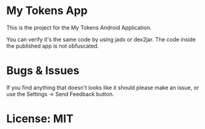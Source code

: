 # My Tokens App

This is the project for the My Tokens Android Application.

You can verify it's the same code by using jadx or dex2jar. The code inside the published app is not obfuscated.

# Bugs & Issues

If you find anything that doesn't looks like it should please make an issue, or use the Settings -> Send Feedback button.

# License: MIT
